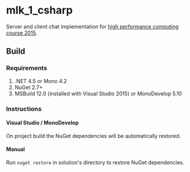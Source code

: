 # mlk_1_csharp
Server and client chat implementation for [high performance computing course 2015](https://github.com/eugenyk/hpcourse).

## Build

### Requirements
1. .NET 4.5 or Mono 4.2
2. NuGet 2.7+
3. MSBuild 12.0 (installed with Visual Studio 2015) or MonoDevelop 5.10

### Instructions

#### Visual Studio / MonoDevelop
On project build the NuGet dependencies will be automatically restored.

#### Manual
Run `nuget restore` in solution's directory to restore NuGet dependencies.

